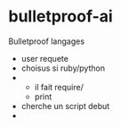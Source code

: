# bulletproof-ai
Bulletproof langages
- user requete
- choisus si ruby/python
- - il fait require/
  - print
 - cherche un script debut
- 
